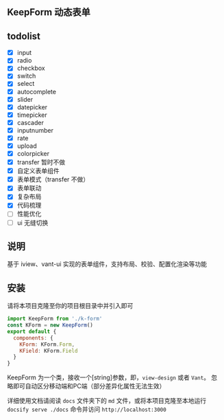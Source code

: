 ## KeepForm 动态表单

## todolist

- [x] input
- [x] radio
- [x] checkbox
- [x] switch
- [x] select
- [x] autocomplete
- [x] slider
- [x] datepicker
- [x] timepicker
- [x] cascader
- [x] inputnumber
- [x] rate
- [x] upload
- [x] colorpicker
- [x] transfer 暂时不做
- [x] 自定义表单组件
- [x] 表单模式（transfer 不做）
- [x] 表单联动
- [x] 复杂布局
- [x] 代码梳理
- [ ] 性能优化
- [ ] ui 无缝切换

## 说明 

基于 iview、vant-ui 实现的表单组件，支持布局、校验、配置化渲染等功能

## 安装

请将本项目克隆至你的项目根目录中并引入即可

```js
import KeepForm from './k-form'
const KForm = new KeepForm() 
export default {
  components: {
    KForm: KForm.Form,
    KField: KForm.Field
  }
}
```
KeepForm 为一个类，接收一个[string]参数，即，`view-design` 或者 `Vant`。 忽略即可自动区分移动端和PC端（部分差异化属性无法生效）

详细使用文档请阅读 `docs` 文件夹下的 `md` 文件，或将本项目克隆至本地运行 `docsify serve ./docs` 命令并访问 `http://localhost:3000`
